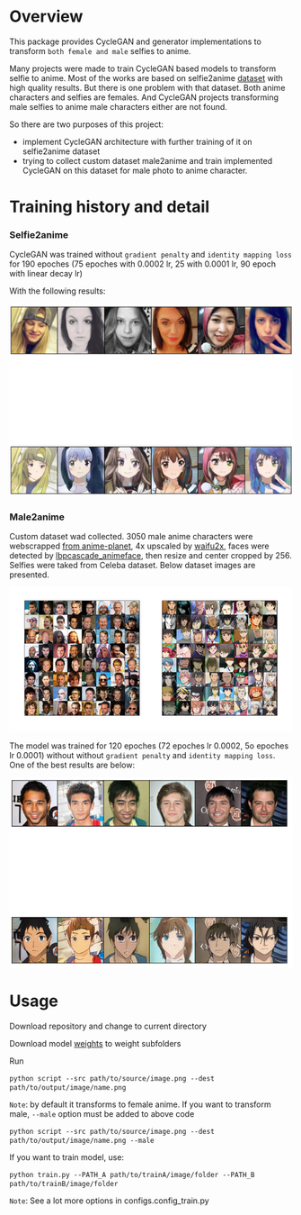 # Overview

This package provides CycleGAN and generator implementations to transform `both female and male` selfies to anime.

Many projects were made to train CycleGAN based models to transform selfie to anime. Most of the works are based on selfie2anime [dataset][selfie2anime] with high quality results.
But there is one problem with that dataset. Both anime characters and selfies are females. And CycleGAN projects transforming male selfies to anime male characters either are not found.

So there are two purposes of this project:
- implement CycleGAN architecture with further training of it on selfie2anime dataset
- trying to collect custom dataset male2anime and train implemented CycleGAN on this dataset for male photo to anime character.


# Training history and detail

### Selfie2anime

CycleGAN was trained without `gradient penalty` and `identity mapping loss` for 190 epoches (75 epoches with 0.0002 lr, 25 with 0.0001 lr, 90 epoch with linear decay lr)

With the following results:

<p align="center">
  <img src="examples/female_anime.PNG">
</p>

### Male2anime

Custom dataset wad collected. 3050 male anime characters were webscrapped [from anime-planet][anime-planet], 4x upscaled by [waifu2x](https://github.com/yu45020/Waifu2x), faces were detected by [lbpcascade_animeface](https://github.com/nagadomi/lbpcascade_animeface), then resize and center cropped by 256. Selfies were taked from Celeba dataset. Below dataset images are presented.

<p align="center">
  <img src="examples/male2anime.PNG">
</p>


The model was trained for 120 epoches (72 epoches lr 0.0002, 5o epoches lr 0.0001) without without `gradient penalty` and `identity mapping loss`.
One of the best results are below:

<p align="center">
  <img src="examples/male.PNG">
</p>

# Usage

Download repository and change to current directory

Download model [weights](https://drive.google.com/drive/folders/1plKb46Rxx5-ZTOdyPK0Ean2l2kmYI0ez) to weight subfolders

Run

```
python script --src path/to/source/image.png --dest path/to/output/image/name.png
```
`Note`: by default it transforms to female anime. If you want to transform male, `--male` option must be added to above code

```
python script --src path/to/source/image.png --dest path/to/output/image/name.png --male
```

If you want to train model, use:

```
python train.py --PATH_A path/to/trainA/image/folder --PATH_B path/to/trainB/image/folder
```
`Note`: See a lot more options in configs.config_train.py




[selfie2anime]: https://www.kaggle.com/datasets/arnaud58/selfie2anime
[anime-planet]: https://www.anime-planet.com
